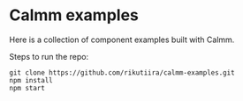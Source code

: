 # Calmm examples

Here is a collection of component examples built with Calmm.

Steps to run the repo:
```
git clone https://github.com/rikutiira/calmm-examples.git
npm install
npm start
```